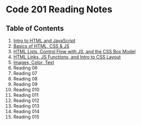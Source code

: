 # Code 201 Reading Notes

## Table of Contents

1. [Intro to HTML and JavaScript](class-01.md)
2. [Basics of HTML, CSS & JS](class-02.md)
3. [HTML Lists, Control Flow with JS, and the CSS Box Model](class-03.md)
4. [HTML Links, JS Functions, and Intro to CSS Layout](class-04.md)
5. [Images, Color, Text](class-05.md)
6. Reading 06
7. Reading 07
8. Reading 08
9. Reading 09
10. Reading 010
11. Reading 011
12. Reading 012
13. Reading 013
14. Reading 014
15. Reading 015
